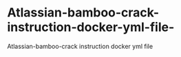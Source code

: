 # Atlassian-bamboo-crack-instruction-docker-yml-file-
Atlassian-bamboo-crack instruction docker yml file 
